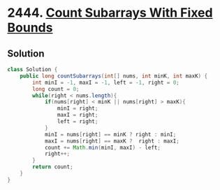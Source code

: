 # 2444. [Count Subarrays With Fixed Bounds](https://leetcode.com/problems/count-subarrays-with-fixed-bounds/description/?envType=daily-question&envId=2025-04-26)

## Solution

```java
class Solution {
    public long countSubarrays(int[] nums, int minK, int maxK) {
        int minI = -1, maxI = -1, left = -1, right = 0;
        long count = 0;
        while(right < nums.length){
            if(nums[right] < minK || nums[right] > maxK){
                minI = right;
                maxI = right;
                left = right;
            }
            minI = nums[right] == minK ? right : minI;
            maxI = nums[right] == maxK ?  right : maxI;
            count += Math.min(minI, maxI) - left;
            right++;
        }
        return count;
    }
}
```
